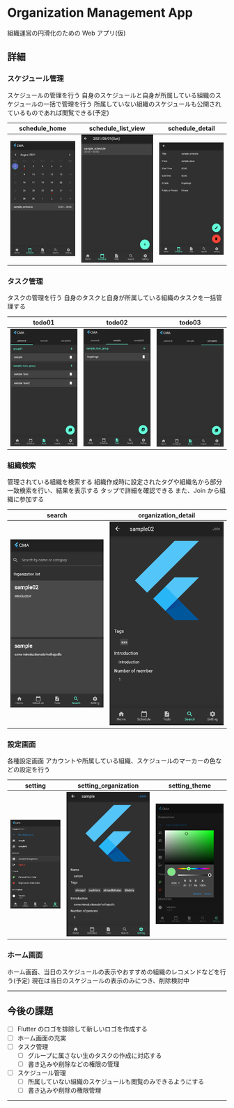 # Organization Management App

組織運営の円滑化のための Web アプリ(仮)

## 詳細

### スケジュール管理

スケジュールの管理を行う
自身のスケジュールと自身が所属している組織のスケジュールの一括で管理を行う
所属していない組織のスケジュールも公開されているものであれば閲覧できる(予定)

|     schedule_home      |     schedule_list_view      |        schedule_detail        |
| :--------------------: | :-------------------------: | :---------------------------: |
| ![](imgs/schedule.png) | ![](imgs/schedule_list.png) | ![](imgs/schedule_detail.png) |

### タスク管理

タスクの管理を行う
自身のタスクと自身が所属している組織のタスクを一括管理する

|        todo01         |        todo02         |        todo03         |
| :-------------------: | :-------------------: | :-------------------: |
| ![](imgs/todo_01.png) | ![](imgs/todo_02.png) | ![](imgs/todo_03.png) |

### 組織検索

管理されている組織を検索する
組織作成時に設定されたタグや組織名から部分一致検索を行い、結果を表示する
タップで詳細を確認できる
また、Join から組織に参加する

|        search        |     organization_detail     |
| :------------------: | :-------------------------: |
| ![](imgs/search.png) | ![](imgs/search_detail.png) |

### 設定画面

各種設定画面
アカウントや所属している組織、スケジュールのマーカーの色などの設定を行う

|        setting        |        setting_organization        |        setting_theme        |
| :-------------------: | :--------------------------------: | :-------------------------: |
| ![](imgs/setting.png) | ![](imgs/setting_organization.png) | ![](imgs/setting_color.png) |

### ホーム画面

ホーム画面、当日のスケジュールの表示やおすすめの組織のレコメンドなどを行う(予定)
現在は当日のスケジュールの表示のみにつき、削除検討中

---

## 今後の課題

-   [ ] Flutter のロゴを排除して新しいロゴを作成する
-   [ ] ホーム画面の充実
-   [ ] タスク管理
    -   [ ] グループに属さない生のタスクの作成に対応する
    -   [ ] 書き込みや削除などの権限の管理
-   [ ] スケジュール管理
    -   [ ] 所属していない組織のスケジュールも閲覧のみできるようにする
    -   [ ] 書き込みや削除の権限管理

---
